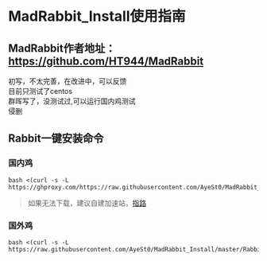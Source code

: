# MadRabbit_Install使用指南

## MadRabbit作者地址：https://github.com/HT944/MadRabbit 

初写，不太完善，在改进中，可以反馈  
目前只测试了centos  
群晖写了，没测试过,可以运行国内鸡测试  
侵删
## Rabbit一键安装命令
 

### 国内鸡
```shell
bash <(curl -s -L https://ghproxy.com/https://raw.githubusercontent.com/AyeSt0/MadRabbit_Install/master/RabbitInstall.sh)
```
>如果无法下载，建议自建加速站，[指路](https://www.kejiwanjia.com/jiaocheng/105320.html)
### 国外鸡
```shell
bash <(curl -s -L https://raw.githubusercontent.com/AyeSt0/MadRabbit_Install/master/RabbitInstall.sh)
```
